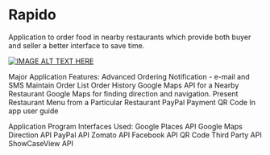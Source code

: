 # Rapido
Application to order food in nearby restaurants which provide both buyer and seller a better interface to save time.

[![IMAGE ALT TEXT HERE](https://img.youtube.com/vi/3D-Bl3ZjHTg/0.jpg)](https://www.youtube.com/watch?v=3D-Bl3ZjHTg&feature=youtu.be)

Major Application Features:
Advanced Ordering
Notification - e-mail and SMS
Maintain Order List
Order History
Google Maps API for a Nearby Restaurant
Google Maps for finding direction and navigation.
Present Restaurant Menu from a Particular Restaurant
PayPal Payment
QR Code
In app user guide

Application Program Interfaces Used:
Google Places API
Google Maps Direction API
PayPal API
Zomato API
Facebook API
QR Code Third Party API
ShowCaseView API
